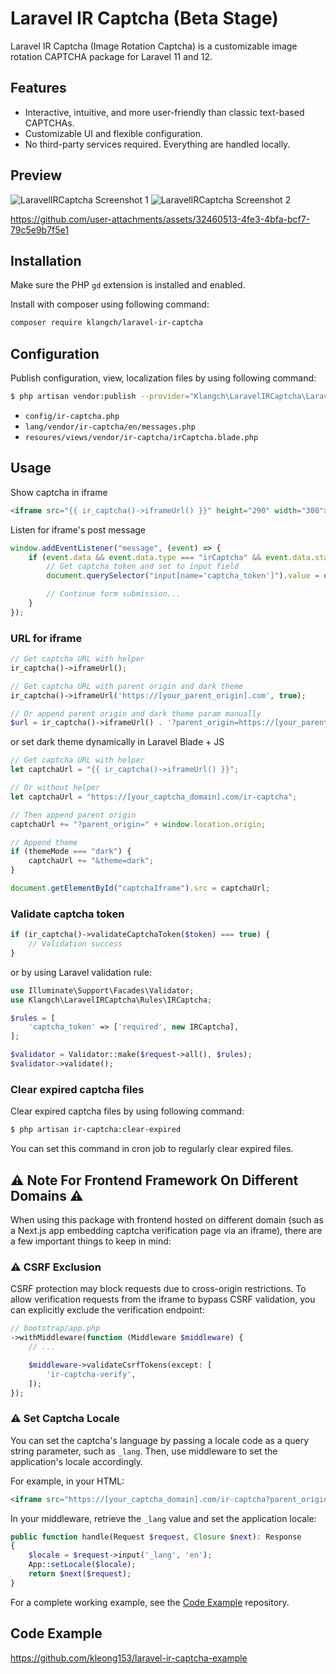 # Laravel IR Captcha (Beta Stage)

Laravel IR Captcha (Image Rotation Captcha) is a customizable image rotation CAPTCHA package for Laravel 11 and 12.

## Features
- Interactive, intuitive, and more user-friendly than classic text-based CAPTCHAs.
- Customizable UI and flexible configuration.
- No third-party services required. Everything are handled locally.

## Preview
![LaravelIRCaptcha Screenshot 1](https://github.com/user-attachments/assets/7baac265-c504-4d42-8efe-02a6fb7889cf)
![LaravelIRCaptcha Screenshot 2](https://github.com/user-attachments/assets/6c4efeb1-9903-4305-9de3-fb24f42353b3)



https://github.com/user-attachments/assets/32460513-4fe3-4bfa-bcf7-79c5e9b7f5e1



## Installation
Make sure the PHP ```gd``` extension is installed and enabled.

Install with composer using following command:
```bash
composer require klangch/laravel-ir-captcha
```

## Configuration
Publish configuration, view, localization files by using following command:
```bash
$ php artisan vendor:publish --provider="Klangch\LaravelIRCaptcha\LaravelIRCaptchaServiceProvider"
```
- ```config/ir-captcha.php```
- ```lang/vendor/ir-captcha/en/messages.php```
- ```resoures/views/vendor/ir-captcha/irCaptcha.blade.php```

## Usage
Show captcha in iframe
```html
<iframe src="{{ ir_captcha()->iframeUrl() }}" height="290" width="300"></iframe>
```

Listen for iframe's post message
```js
window.addEventListener("message", (event) => {
    if (event.data && event.data.type === "irCaptcha" && event.data.status === "success") {
        // Get captcha token and set to input field
        document.querySelector("input[name='captcha_token']").value = event.data.captchaToken;

        // Continue form submission...
    }
});
```

### URL for iframe
```php
// Get captcha URL with helper
ir_captcha()->iframeUrl();

// Get captcha URL with parent origin and dark theme
ir_captcha()->iframeUrl('https://[your_parent_origin].com', true);

// Or append parent origin and dark theme param manually
$url = ir_captcha()->iframeUrl() . '?parent_origin=https://[your_parent_origin].com&theme=dark';
```

or set dark theme dynamically in Laravel Blade + JS
```js
// Get captcha URL with helper
let captchaUrl = "{{ ir_captcha()->iframeUrl() }}";

// Or without helper
let captchaUrl = "https://[your_captcha_domain].com/ir-captcha";

// Then append parent origin
captchaUrl += "?parent_origin=" + window.location.origin;

// Append theme
if (themeMode === "dark") {
    captchaUrl += "&theme=dark";
}

document.getElementById("captchaIframe").src = captchaUrl;
```

### Validate captcha token
```php
if (ir_captcha()->validateCaptchaToken($token) === true) {
    // Validation success
}
```

or by using Laravel validation rule:
```php
use Illuminate\Support\Facades\Validator;
use Klangch\LaravelIRCaptcha\Rules\IRCaptcha;

$rules = [
    'captcha_token' => ['required', new IRCaptcha],
];

$validator = Validator::make($request->all(), $rules);
$validator->validate();
```

### Clear expired captcha files
Clear expired captcha files by using following command:
```bash
$ php artisan ir-captcha:clear-expired
```

You can set this command in cron job to regularly clear expired files.

## ⚠️ Note For Frontend Framework On Different Domains ⚠️
When using this package with frontend hosted on different domain (such as a Next.js app embedding captcha verification page via an iframe), there are a few important things to keep in mind:

### ⚠️ CSRF Exclusion
CSRF protection may block requests due to cross-origin restrictions. To allow verification requests from the iframe to bypass CSRF validation, you can explicitly exclude the verification endpoint:
```php
// bootstrap/app.php
->withMiddleware(function (Middleware $middleware) {
    // ...

    $middleware->validateCsrfTokens(except: [
        'ir-captcha-verify',
    ]);
});
```

### ⚠️ Set Captcha Locale
You can set the captcha's language by passing a locale code as a query string parameter, such as ```_lang```. Then, use middleware to set the application's locale accordingly.

For example, in your HTML:
```html
<iframe src="https://[your_captcha_domain].com/ir-captcha?parent_origin=https://[your_parent_origin].com&_lang=cn"></iframe>
```

In your middleware, retrieve the ```_lang``` value and set the application locale:

```php
public function handle(Request $request, Closure $next): Response
{
    $locale = $request->input('_lang', 'en');
    App::setLocale($locale);
    return $next($request);
}
```

For a complete working example, see the [Code Example](https://github.com/kleong153/laravel-ir-captcha-example) repository.

## Code Example
https://github.com/kleong153/laravel-ir-captcha-example
